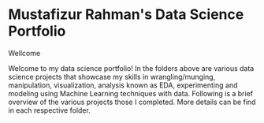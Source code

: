 # Mustafizur Rahman's Data Science Portfolio
Wellcome

Welcome to my data science portfolio! In the folders above are various data science projects that showcase my skills in wrangling/munging,  manipulation, visualization, analysis known as EDA, experimenting and modeling using Machine Learning techniques with data. Following is a brief overview of the various projects those I completed. More details can be find in each respective folder.
